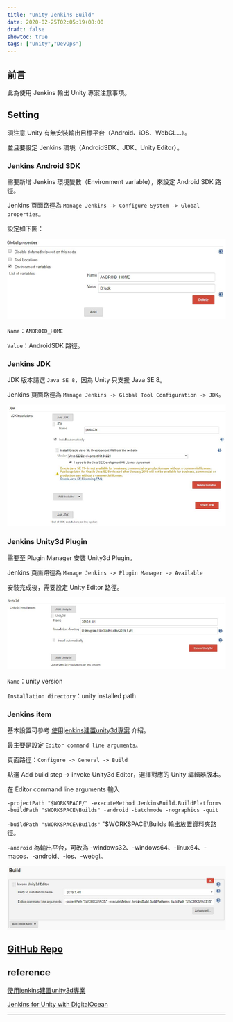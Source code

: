 ```yaml
---
title: "Unity Jenkins Build"
date: 2020-02-25T02:05:19+08:00
draft: false
showtoc: true
tags: ["Unity","DevOps"]
---
```


## 前言

此為使用 Jenkins 輸出 Unity 專案注意事項。

## Setting

須注意 Unity 有無安裝輸出目標平台（Android、iOS、WebGL...）。

並且要設定 Jenkins 環境（AndroidSDK、JDK、Unity Editor）。

### Jenkins Android SDK

需要新增 Jenkins 環境變數（Environment variable），來設定 Android SDK 路徑。

Jenkins 頁面路徑為 `Manage Jenkins -> Configure System -> Global properties`。

設定如下圖：

![img_1]

`Name`：`ANDROID_HOME`

`Value`：AndroidSDK 路徑。


### Jenkins JDK

JDK 版本請選 `Java SE 8`，因為 Unity 只支援 Java SE 8。

Jenkins 頁面路徑為 `Manage Jenkins -> Global Tool Configuration -> JDK`。

![img_2]

### Jenkins Unity3d Plugin

需要至 Plugin Manager 安裝 Unity3d Plugin。

Jenkins 頁面路徑為 `Manage Jenkins -> Plugin Manager -> Available`

安裝完成後，需要設定 Unity Editor 路徑。

![img_3]

`Name`：unity version

`Installation directory`：unity installed path

### Jenkins item

基本設置可參考 [使用jenkins建置unity3d專案][ref_1] 介紹。

最主要是設定 `Editor command line arguments`。

頁面路徑：`Configure -> General -> Build`

點選 Add build step -> invoke Unity3d Editor，選擇對應的 Unity 編輯器版本。

在 Editor command line arguments 輸入

``` text
-projectPath "$WORKSPACE/" -executeMethod JenkinsBuild.BuildPlatforms -buildPath "$WORKSPACE\Builds" -android -batchmode -nographics -quit
```

`-buildPath "$WORKSPACE\Builds"` "$WORKSPACE\Builds 輸出放置資料夾路徑。

`-android` 為輸出平台，可改為 -windows32、-windows64、-linux64、-macos、-android、-ios、-webgl。

![img_4]

## [GitHub Repo][github]

## reference

[使用jenkins建置unity3d專案][ref_1]

[Jenkins for Unity with DigitalOcean][ref_2]

______________________________________________________________________

[img_1]:https://raw.githubusercontent.com/Wenrong274/UnityJenkinsBuild/master/doc/img/1.JPG
[img_2]:https://raw.githubusercontent.com/Wenrong274/UnityJenkinsBuild/master/doc/img/2.JPG
[img_3]:https://raw.githubusercontent.com/Wenrong274/UnityJenkinsBuild/master/doc/img/3.JPG
[img_4]:https://raw.githubusercontent.com/Wenrong274/UnityJenkinsBuild/master/doc/img/4.JPG
[github]:https://github.com/Wenrong274/UnityJenkinsBuild
[ref_1]:http://hoseex.blogspot.com/2017/12/jenkinsunity3d.html
[ref_2]:https://github.com/CarlHalstead/Jenkins-for-Unity-with-DigitalOcean/
